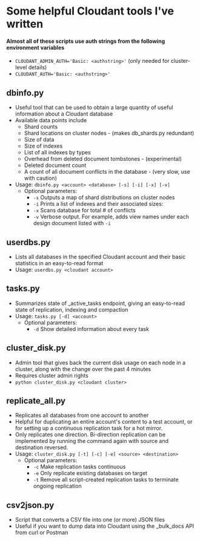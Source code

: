 # Some helpful Cloudant tools I've written

#### Almost all of these scripts use auth strings from the following environment variables
* `CLOUDANT_ADMIN_AUTH='Basic: <authstring>'` (only needed for cluster-level details)
* `CLOUDANT_AUTH='Basic: <authstring>'`

## dbinfo.py
* Useful tool that can be used to obtain a large quantity of useful information about a Cloudant database
* Available data points include
  * Shard counts
  * Shard locations on cluster nodes - (makes db_shards.py redundant)
  * Size of data
  * Size of indexes
  * List of all indexes by types
  * Overhead from deleted document tombstones - (experimental)
  * Deleted document count
  * A count of all document conflicts in the database - (very slow, use with caution)
* Usage: `dbinfo.py <account> <database> [-s] [-i] [-x] [-v]`
  * Optional parameters:
    * `-s` Outputs a map of shard distributions on cluster nodes 
    * `-i` Prints a list of indexes and their associated sizes:
    * `-x` Scans database for total # of conflicts
    * `-v` Verbose output. For example, adds view names under each design document listed with `-i`
  
## userdbs.py
* Lists all databases in the specified Cloudant account and their basic statistics in an easy-to-read format
* Usage: `userdbs.py <cloudant account>`

## tasks.py
* Summarizes state of _active_tasks endpoint, giving an easy-to-read state of replication, indexing and compaction
* Usage: `tasks.py [-d] <account>`
  * Optional parameters:
    * `-d` Show detailed information about every task

## cluster_disk.py
* Admin tool that gives back the current disk usage on each node in a cluster, along with the change over the past 4 minutes
* Requires cluster admin rights
* `python cluster_disk.py <cloudant cluster>`
  
## replicate_all.py
* Replicates all databases from one account to another
* Helpful for duplicating an entire account's content to a test account, or for setting up a continuous replication task for a hot mirror.
* Only replicates one direction.  Bi-direction replication can be implemented by running the command again with source and destination reversed.
* Usage: `cluster_disk.py [-t] [-c] [-e] <source> <destination>`
	* Optional parameters:
		* `-c` Make replication tasks continuous
		* `-e` Only replicate existing databases on target
		* `-t` Remove all script-created replication tasks to terminate ongoing replication

## csv2json.py
* Script that converts a CSV file into one (or more) JSON files
* Useful if you want to dump data into Cloudant using the _bulk_docs API from curl or Postman
 
